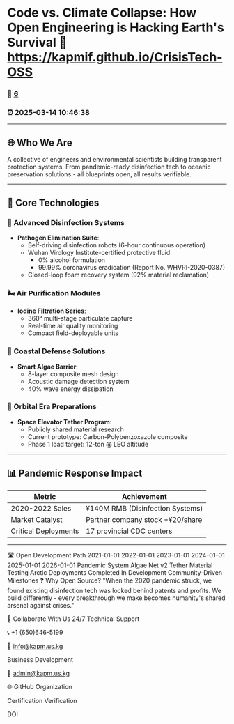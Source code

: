 # Code vs. Climate Collapse: How Open Engineering is Hacking Earth's Survival :link: https://kapmif.github.io/CrisisTech-OSS 
### :page_facing_up: [6](https://kapmif.github.io/CrisisTech-OSS/tag.html) 

### :alarm_clock: 2025-03-14 10:46:38 




---

## 🌐 Who We Are
A collective of engineers and environmental scientists building transparent protection systems. From pandemic-ready disinfection tech to oceanic preservation solutions - all blueprints open, all results verifiable.

---

## 🧪 Core Technologies

### 🦠 Advanced Disinfection Systems
- **Pathogen Elimination Suite**:
  - Self-driving disinfection robots (6-hour continuous operation)
  - Wuhan Virology Institute-certified protective fluid:
    - 0% alcohol formulation
    - 99.99% coronavirus eradication (Report No. WHVRI-2020-0387)
  - Closed-loop foam recovery system (92% material reclamation)

### 🌬️ Air Purification Modules
- **Iodine Filtration Series**:
  - 360° multi-stage particulate capture
  - Real-time air quality monitoring
  - Compact field-deployable units

### 🌊 Coastal Defense Solutions
- **Smart Algae Barrier**:
  - 8-layer composite mesh design
  - Acoustic damage detection system
  - 40% wave energy dissipation

### 🚀 Orbital Era Preparations
- **Space Elevator Tether Program**:
  - Publicly shared material research
  - Current prototype: Carbon-Polybenzoxazole composite
  - Phase 1 load target: 12-ton @ LEO altitude

---

## 📊 Pandemic Response Impact

| Metric                 | Achievement                          |
|------------------------|--------------------------------------|
| 2020-2022 Sales        | ¥140M RMB (Disinfection Systems)     |
| Market Catalyst        | Partner company stock +¥20/share     |
| Critical Deployments   | 17 provincial CDC centers            |

---
🛣️ Open Development Path
2021-01-01
2022-01-01
2023-01-01
2024-01-01
2025-01-01
2026-01-01
Pandemic System
Algae Net v2
Tether Material Testing
Arctic Deployments
Completed
In Development
Community-Driven Milestones
❓ Why Open Source?
"When the 2020 pandemic struck, we found existing disinfection tech was locked behind patents and profits. We build differently - every breakthrough we make becomes humanity's shared arsenal against crises."

🤝 Collaborate With Us
24/7 Technical Support

📞 +1 (650)646-5199

📧 info@kapm.us.kg

Business Development

📧 admin@kapm.us.kg

🌐 GitHub Organization

Certification Verification

DOI


